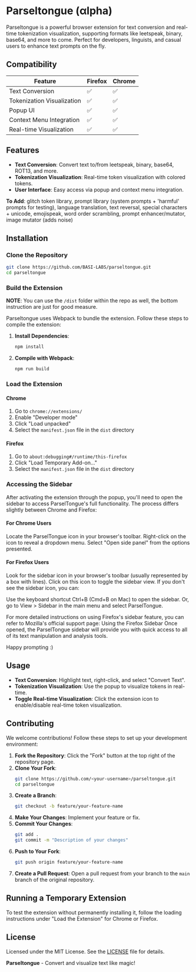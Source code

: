 # Parseltongue (αlpha)

Parseltongue is a powerful browser extension for text conversion and real-time tokenization visualization, supporting formats like leetspeak, binary, base64, and more to come. Perfect for developers, linguists, and casual users to enhance text prompts on the fly.

## Compatibility

| Feature                     | Firefox          | Chrome           |
|-----------------------------|------------------|------------------|
| Text Conversion             | ✅ | ✅ |
| Tokenization Visualization  | ✅ | ✅ |
| Popup UI                    | ✅ | ✅ |
| Context Menu Integration    | ✅ | ✅ |
| Real-time Visualization     | ✅ | ✅ |


## Features

- **Text Conversion**: Convert text to/from leetspeak, binary, base64, ROT13, and more.
- **Tokenization Visualization**: Real-time token visualization with colored tokens.
- **User Interface**: Easy access via popup and context menu integration.

**To Add**: glitch token library, prompt library (system prompts + 'harmful' prompts for testing), language translation, text reversal, special characters + unicode, emojispeak, word order scrambling, prompt enhancer/mutator, image mutator (adds noise) 

## Installation

### Clone the Repository

```bash
git clone https://github.com/BASI-LABS/parseltongue.git
cd parseltongue
```

### Build the Extension

**NOTE**: You can use the `/dist` folder within the repo as well, the bottom instruction are just for good measure.

Parseltongue uses Webpack to bundle the extension. Follow these steps to compile the extension:

1. **Install Dependencies**:
    ```bash
    npm install
    ```

2. **Compile with Webpack**:
    ```bash
    npm run build
    ```



### Load the Extension

#### Chrome

1. Go to `chrome://extensions/`
2. Enable "Developer mode"
3. Click "Load unpacked"
3. Select the `manifest.json` file in the `dist` directory 

#### Firefox

1. Go to `about:debugging#/runtime/this-firefox`
2. Click "Load Temporary Add-on..."
3. Select the `manifest.json` file in the `dist` directory 

### Accessing the Sidebar
After activating the extension through the popup, you'll need to open the sidebar to access ParselTongue's full functionality. The process differs slightly between Chrome and Firefox:
#### For Chrome Users

Locate the ParselTongue icon in your browser's toolbar.
Right-click on the icon to reveal a dropdown menu.
Select "Open side panel" from the options presented.

#### For Firefox Users

Look for the sidebar icon in your browser's toolbar (usually represented by a box with lines).
Click on this icon to toggle the sidebar view.
If you don't see the sidebar icon, you can:

Use the keyboard shortcut Ctrl+B (Cmd+B on Mac) to open the sidebar.
Or, go to View > Sidebar in the main menu and select ParselTongue.



For more detailed instructions on using Firefox's sidebar feature, you can refer to Mozilla's official support page: Using the Firefox Sidebar 
Once opened, the ParselTongue sidebar will provide you with quick access to all of its text manipulation and analysis tools.

Happy prompting :)


## Usage

- **Text Conversion**: Highlight text, right-click, and select "Convert Text".
- **Tokenization Visualization**: Use the popup to visualize tokens in real-time.
- **Toggle Real-time Visualization**: Click the extension icon to enable/disable real-time token visualization.

## Contributing

We welcome contributions! Follow these steps to set up your development environment:

1. **Fork the Repository**: Click the "Fork" button at the top right of the repository page.
2. **Clone Your Fork**:
    ```bash
    git clone https://github.com/<your-username>/parseltongue.git
    cd parseltongue
    ```
3. **Create a Branch**:
    ```bash
    git checkout -b feature/your-feature-name
    ```
4. **Make Your Changes**: Implement your feature or fix.
5. **Commit Your Changes**:
    ```bash
    git add .
    git commit -m "Description of your changes"
    ```
6. **Push to Your Fork**:
    ```bash
    git push origin feature/your-feature-name
    ```
7. **Create a Pull Request**: Open a pull request from your branch to the `main` branch of the original repository.

## Running a Temporary Extension

To test the extension without permanently installing it, follow the loading instructions under "Load the Extension" for Chrome or Firefox.

## License

Licensed under the MIT License. See the [LICENSE](LICENSE) file for details.

**Parseltongue** - Convert and visualize text like magic!

